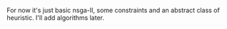 For now it's just basic nsga-II, some constraints and an abstract class of heuristic.
I'll add algorithms later.
